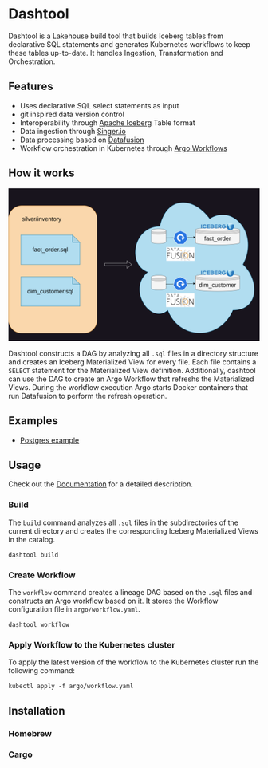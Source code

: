 # Dashtool

Dashtool is a Lakehouse build tool that builds Iceberg tables from declarative SQL statements and generates Kubernetes workflows to keep these tables up-to-date.
It handles Ingestion, Transformation and Orchestration.

## Features

- Uses declarative SQL select statements as input
- git inspired data version control
- Interoperability through [Apache Iceberg](https://iceberg.apache.org/) Table format
- Data ingestion through [Singer.io](https://www.singer.io/)
- Data processing based on [Datafusion](https://arrow.apache.org/datafusion/)
- Workflow orchestration in Kubernetes through [Argo Workflows](https://argoproj.github.io/workflows/)

## How it works

![dashtool](dashtool.svg)

Dashtool constructs a DAG by analyzing all `.sql` files in a directory structure and creates an Iceberg Materialized View for every file.
Each file contains a `SELECT` statement for the Materialized View definition.
Additionally, dashtool can use the DAG to create an Argo Workflow that refreshs the Materialized Views.
During the workflow execution Argo starts Docker containers that run Datafusion to perform the refresh operation.

## Examples

- [Postgres example](https://github.com/dashbook/dashtool-postgres-example)

## Usage

Check out the [Documentation](Documentation) for a detailed description.

### Build

The `build` command analyzes all `.sql` files in the subdirectories of the current directory and creates the corresponding Iceberg Materialized Views in the catalog.

```shell
dashtool build
```

### Create Workflow

The `workflow` command creates a lineage DAG based on the `.sql` files and constructs an Argo workflow based on it. It stores the Workflow configuration file in `argo/workflow.yaml`.

```shell
dashtool workflow
```

### Apply Workflow to the Kubernetes cluster

To apply the latest version of the workflow to the Kubernetes cluster run the following command:

```shell
kubectl apply -f argo/workflow.yaml
```

## Installation

### Homebrew

### Cargo
